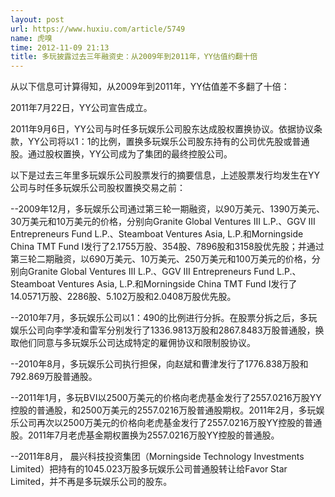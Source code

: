 ```yaml
---
layout: post
url: https://www.huxiu.com/article/5749
name: 虎嗅
time: 2012-11-09 21:13
title: 多玩披露过去三年融资史：从2009年到2011年，YY估值约翻十倍
---
```

从以下信息可计算得知，从2009年到2011年，YY估值差不多翻了十倍：

2011年7月22日，YY公司宣告成立。

2011年9月6日，YY公司与时任多玩娱乐公司股东达成股权置换协议。依据协议条款，YY公司将以1：1的比例，置换多玩娱乐公司股东持有的公司优先股或普通股。通过股权置换，YY公司成为了集团的最终控股公司。

以下是过去三年里多玩娱乐公司股票发行的摘要信息，上述股票发行均发生在YY公司与时任多玩娱乐公司股权置换交易之前：

--2009年12月，多玩娱乐公司通过第三轮一期融资，以90万美元、1390万美元、30万美元和10万美元的价格，分别向Granite Global Ventures III L.P.、GGV III Entrepreneurs Fund L.P.、Steamboat Ventures Asia, L.P.和Morningside China TMT Fund I发行了2.1755万股、354股、7896股和3158股优先股；并通过第三轮二期融资，以690万美元、10万美元、250万美元和100万美元的价格，分别向Granite Global Ventures III L.P.、GGV III Entrepreneurs Fund L.P.、Steamboat Ventures Asia, L.P.和Morningside China TMT Fund I发行了14.0571万股、2286股、5.102万股和2.0408万股优先股。

--2010年7月，多玩娱乐公司以1：490的比例进行分拆。在股票分拆之后，多玩娱乐公司向李学凌和雷军分别发行了1336.9813万股和2867.8483万股普通股，换取他们同意与多玩娱乐公司达成特定的雇佣协议和限制股协议。

--2010年8月，多玩娱乐公司执行担保，向赵斌和曹津发行了1776.838万股和792.869万股普通股。

--2011年1月，多玩BVI以2500万美元的价格向老虎基金发行了2557.0216万股YY控股的普通股，和2500万美元的2557.0216万股普通股期权。2011年2月，多玩娱乐公司再次以2500万美元的价格向老虎基金发行了2557.0216万股YY控股的普通股。2011年7月老虎基金期权置换为2557.0216万股YY控股的普通股。

--2011年8月， 晨兴科技投资集团（Morningside Technology Investments Limited）把持有的1045.023万股多玩娱乐公司普通股转让给Favor Star Limited，并不再是多玩娱乐公司的股东。

